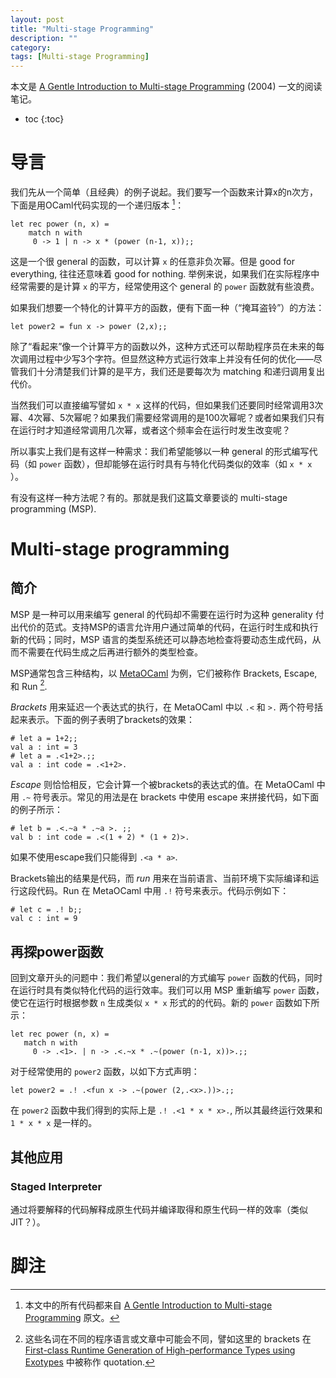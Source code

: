 ```yaml
---
layout: post
title: "Multi-stage Programming"
description: ""
category:
tags: [Multi-stage Programming]
---
```


本文是 [A Gentle Introduction to Multi-stage Programming](http://www.cs.rice.edu/~taha/publications/journal/dspg04a.pdf) (2004) 一文的阅读笔记。

* toc
{:toc}

# 导言

我们先从一个简单（且经典）的例子说起。我们要写一个函数来计算x的n次方，下面是用OCaml代码实现的一个递归版本 [^1]：

    let rec power (n, x) =
        match n with
         0 -> 1 | n -> x * (power (n-1, x));;

这是一个很 general 的函数，可以计算 `x` 的任意非负次幂。但是 good for everything, 往往还意味着 good for nothing. 举例来说，如果我们在实际程序中经常需要的是计算 `x` 的平方，经常使用这个 general 的 `power` 函数就有些浪费。

如果我们想要一个特化的计算平方的函数，便有下面一种（“掩耳盗铃”）的方法：

    let power2 = fun x -> power (2,x);;

除了“看起来”像一个计算平方的函数以外，这种方式还可以帮助程序员在未来的每次调用过程中少写3个字符。但显然这种方式运行效率上并没有任何的优化——尽管我们十分清楚我们计算的是平方，我们还是要每次为 matching 和递归调用复出代价。

当然我们可以直接编写譬如 `x * x` 这样的代码，但如果我们还要同时经常调用3次幂、4次幂、5次幂呢？如果我们需要经常调用的是100次幂呢？或者如果我们只有在运行时才知道经常调用几次幂，或者这个频率会在运行时发生改变呢？

所以事实上我们是有这样一种需求：我们希望能够以一种 general 的形式编写代码（如 `power` 函数），但却能够在运行时具有与特化代码类似的效率（如 `x * x` ）。

有没有这样一种方法呢？有的。那就是我们这篇文章要谈的 multi-stage programming (MSP).

# Multi-stage programming

## 简介

MSP 是一种可以用来编写 general 的代码却不需要在运行时为这种 generality 付出代价的范式。支持MSP的语言允许用户通过简单的代码，在运行时生成和执行新的代码；同时，MSP 语言的类型系统还可以静态地检查将要动态生成代码，从而不需要在代码生成之后再进行额外的类型检查。

MSP通常包含三种结构，以 [MetaOCaml](http://www.cs.rice.edu/~taha/publications/conference/gpce03b.pdf) 为例，它们被称作 Brackets, Escape, 和 Run [^2].

*Brackets* 用来延迟一个表达式的执行，在 MetaOCaml 中以 `.<` 和 `>.` 两个符号括起来表示。下面的例子表明了brackets的效果：

    # let a = 1+2;;
    val a : int = 3
    # let a = .<1+2>.;;
    val a : int code = .<1+2>.

*Escape* 则恰恰相反，它会计算一个被brackets的表达式的值。在 MetaOCaml 中用 `.~` 符号表示。常见的用法是在 brackets 中使用 escape 来拼接代码，如下面的例子所示：

    # let b = .<.~a * .~a >. ;;
    val b : int code = .<(1 + 2) * (1 + 2)>.

如果不使用escape我们只能得到 `.<a * a>`.

Brackets输出的结果是代码，而 *run* 用来在当前语言、当前环境下实际编译和运行这段代码。Run 在 MetaOCaml 中用 `.!` 符号来表示。代码示例如下：

    # let c = .! b;;
    val c : int = 9

## 再探power函数

回到文章开头的问题中：我们希望以general的方式编写 `power` 函数的代码，同时在运行时具有类似特化代码的运行效率。我们可以用 MSP 重新编写 `power` 函数，使它在运行时根据参数 `n` 生成类似 `x * x` 形式的的代码。新的 `power` 函数如下所示：

    let rec power (n, x) =
       match n with
         0 -> .<1>. | n -> .<.~x * .~(power (n-1, x))>.;;

对于经常使用的 `power2` 函数，以如下方式声明：

    let power2 = .! .<fun x -> .~(power (2,.<x>.))>.;;

在 `power2` 函数中我们得到的实际上是 `.! .<1 * x * x>.`, 所以其最终运行效果和 `1 * x * x` 是一样的。

## 其他应用

### Staged Interpreter

通过将要解释的代码解释成原生代码并编译取得和原生代码一样的效率（类似JIT？）。

# 脚注

[^1]: 本文中的所有代码都来自 [A Gentle Introduction to Multi-stage Programming](http://www.cs.rice.edu/~taha/publications/journal/dspg04a.pdf) 原文。

[^2]: 这些名词在不同的程序语言或文章中可能会不同，譬如这里的 brackets 在 [First-class Runtime Generation of High-performance Types using Exotypes](http://theory.stanford.edu/~aiken/publications/papers/pldi14b.pdf) 中被称作 quotation.
